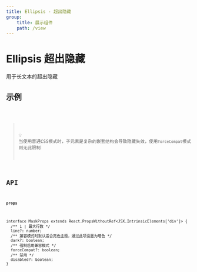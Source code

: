 ```yaml
---
title: Ellipsis - 超出隐藏
group:
    title: 展示组件
    path: /view
---
```


# Ellipsis 超出隐藏

用于长文本的超出隐藏

## 示例
<code src="./demo.tsx" />

> 💡 当使用普通CSS模式时，子元素是复杂的嵌套结构会导致隐藏失效，使用`forceCompat`模式则无此限制

## API
**`props`**
```tsx | pure
interface MaskProps extends React.PropsWithoutRef<JSX.IntrinsicElements['div']> {
  /** 1 | 最大行数 */
  line?: number;
  /** 兼容模式时默认适合亮色主题，通过此项设置为暗色 */
  dark?: boolean;
  /** 强制启用兼容模式 */
  forceCompat?: boolean;
  /** 禁用 */
  disabled?: boolean;
}
```